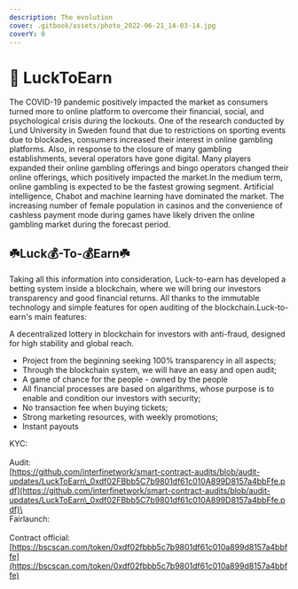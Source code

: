 ```yaml
---
description: The evolution
cover: .gitbook/assets/photo_2022-06-21_14-03-14.jpg
coverY: 0
---
```


# 🤞 LuckToEarn

The COVID-19 pandemic positively impacted the market as consumers turned more to online platform to overcome their financial, social, and psychological crisis during the lockouts. One of the research conducted by Lund University in Sweden found that due to restrictions on sporting events due to blockades, consumers increased their interest in online gambling platforms. Also, in response to the closure of many gambling establishments, several operators have gone digital. Many players expanded their online gambling offerings and bingo operators changed their online offerings, which positively impacted the market.In the medium term, online gambling is expected to be the fastest growing segment. Artificial intelligence, Chabot and machine learning have dominated the market. The increasing number of female population in casinos and the convenience of cashless payment mode during games have likely driven the online gambling market during the forecast period.

## &#x20;                          ☘️Luck💰-To-💰Earn☘️

Taking all this information into consideration, Luck-to-earn has developed a betting system inside a blockchain, where we will bring our investors transparency and good financial returns. All thanks to the immutable technology and simple features for open auditing of the blockchain.Luck-to-earn's main features:

A decentralized lottery in blockchain for investors with anti-fraud, designed for high stability and global reach.

* Project from the beginning seeking 100% transparency in all aspects;
* Through the blockchain system, we will have an easy and open audit;
* A game of chance for the people - owned by the people
* All financial processes are based on algarithms, whose purpose is to enable and condition our investors with security;
* No transaction fee when buying tickets;
* Strong marketing resources, with weekly promotions;
* Instant payouts

KYC:\
\
Audit:\
[https://github.com/interfinetwork/smart-contract-audits/blob/audit-updates/LuckToEarn\_0xdf02FBbb5C7b9801df61c010A899D8157a4bbFfe.pdf](https://github.com/interfinetwork/smart-contract-audits/blob/audit-updates/LuckToEarn\_0xdf02FBbb5C7b9801df61c010A899D8157a4bbFfe.pdf)\
\
Fairlaunch:\
\
Contract official: \
[https://bscscan.com/token/0xdf02fbbb5c7b9801df61c010a899d8157a4bbffe](https://bscscan.com/token/0xdf02fbbb5c7b9801df61c010a899d8157a4bbffe)
